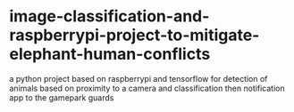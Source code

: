 # image-classification-and-raspberrypi-project-to-mitigate-elephant-human-conflicts
a python project based on raspberrypi and tensorflow for detection of animals based on proximity to a camera and classification then notification app to the gamepark guards
